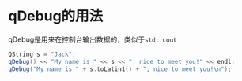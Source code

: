 # qDebug的用法

qDebug是用来在控制台输出数据的，类似于`std::cout`

```cpp
QString s = "Jack";
qDebug() << "My name is " << s << ", nice to meet you!" << endl;
qDebug("My name is " + s.toLatin1() + ", nice to meet you!\n");
```
